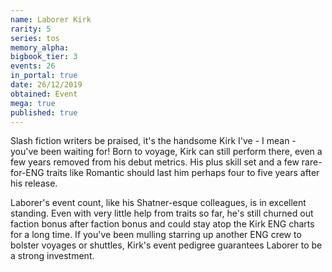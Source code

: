 ```yaml
---
name: Laborer Kirk
rarity: 5
series: tos
memory_alpha:
bigbook_tier: 3
events: 26
in_portal: true
date: 26/12/2019
obtained: Event
mega: true
published: true
---
```


Slash fiction writers be praised, it's the handsome Kirk I've - I mean - you've been waiting for! Born to voyage, Kirk can still perform there, even a few years removed from his debut metrics. His plus skill set and a few rare-for-ENG traits like Romantic should last him perhaps four to five years after his release.

Laborer's event count, like his Shatner-esque colleagues, is in excellent standing. Even with very little help from traits so far, he's still churned out faction bonus after faction bonus and could stay atop the Kirk ENG charts for a long time. If you've been mulling starring up another ENG crew to bolster voyages or shuttles, Kirk's event pedigree guarantees Laborer to be a strong investment.
